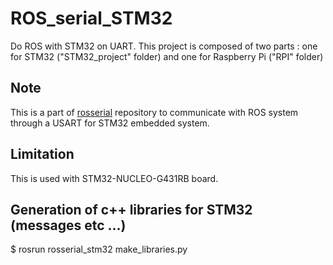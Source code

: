 # ROS_serial_STM32
Do ROS with STM32 on UART. This project is composed of two parts : one for STM32 ("STM32_project" folder) and one for Raspberry Pi ("RPI" folder)

## Note
This is a part of [rosserial](https://github.com/ros-drivers/rosserial) repository to communicate with ROS system through a USART for STM32 embedded system.

## Limitation
This is used with STM32-NUCLEO-G431RB board.

## Generation of c++ libraries for STM32 (messages etc ...)
$ rosrun rosserial_stm32 make_libraries.py
 
## 
 